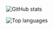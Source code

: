 ![GitHub stats](https://github-readme-stats.vercel.app/api?username=tkhapchaev&show_icons=true&include_all_commits=true&theme=dracula)

![Top languages](https://github-readme-stats.vercel.app/api/top-langs/?username=tkhapchaev&layout=compact&hide=jupyter%20notebook&langs_count=10&theme=dracula)
